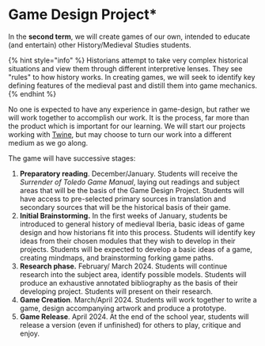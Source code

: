 # Game Design Project\*

In the **second term**, we will create games of our own, intended to educate (and entertain) other History/Medieval Studies students.&#x20;

{% hint style="info" %}
Historians attempt to take very complex historical situations and view them through different interpretive lenses. They see "rules" to how history works. In creating games, we will seek to identify key defining features of the medieval past and distill them into game mechanics.
{% endhint %}

No one is expected to have any experience in game-design, but rather we will work together to accomplish our work. It is the process, far more than the product which is important for our learning. We will start our projects working with [Twine](https://twinery.org), but may choose to turn our work into a different medium as we go along.

The game will have successive stages:

1. **Preparatory reading**. December/January. Students will receive the _Surrender of Toledo Game Manual_, laying out readings and subject areas that will be the basis of the Game Design Project. Students will have access to pre-selected primary sources in translation and secondary sources that will be the historical basis of their game.&#x20;
2. **Initial Brainstorming.** In the first weeks of January, students be introduced to general history of medieval Iberia, basic ideas of game design and how historians fit into this process. Students will identify key ideas from their chosen modules that they wish to develop in their projects. Students will be expected to develop a basic ideas of a game, creating mindmaps, and brainstorming forking game paths.&#x20;
3. **Research phase.** February/ March 2024. Students will continue research into the subject area, identify possible models. Students will produce an exhaustive annotated bibliography as the basis of their developing project. Students will present on their research.&#x20;
4. **Game Creation**. March/April 2024. Students will work together to write a game, design accompanying artwork and produce a prototype.&#x20;
5. **Game Release**. April 2024. At the end of the school year, students will release a version (even if unfinished) for others to play, critique and enjoy.&#x20;
